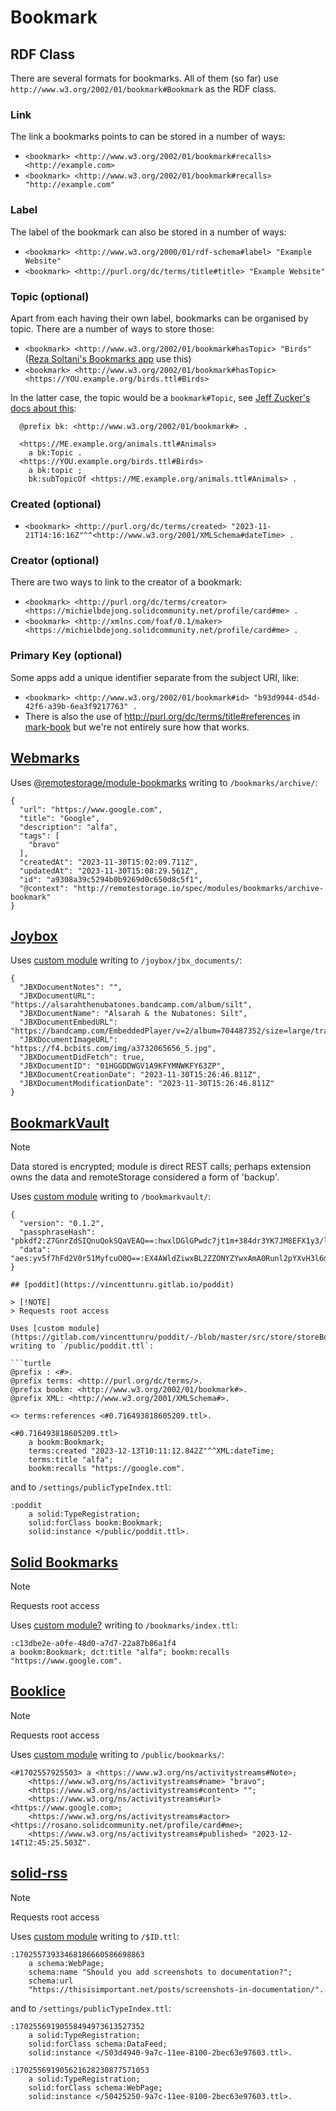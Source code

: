# Bookmark

## RDF Class
There are several formats for bookmarks. All of them (so far) use `http://www.w3.org/2002/01/bookmark#Bookmark` as the RDF class.

### Link
The link a bookmarks points to can be stored in a number of ways:
* `<bookmark> <http://www.w3.org/2002/01/bookmark#recalls> <http://example.com>`
* `<bookmark> <http://www.w3.org/2002/01/bookmark#recalls> "http://example.com"`

### Label
The label of the bookmark can also be stored in a number of ways:
* `<bookmark> <http://www.w3.org/2000/01/rdf-schema#label> "Example Website"`
* `<bookmark> <http://purl.org/dc/terms/title#title> "Example Website"`

### Topic (optional)
Apart from each having their own label, bookmarks can be organised by topic. There are a number of ways to store those:
* `<bookmark> <http://www.w3.org/2002/01/bookmark#hasTopic> "Birds"` ([Reza Soltani's Bookmarks app](https://github.com/soltanireza65/soukai-solid-app) use this)
* `<bookmark> <http://www.w3.org/2002/01/bookmark#hasTopic> <https://YOU.example.org/birds.ttl#Birds>`

In the latter case, the topic would be a `bookmark#Topic`, see [Jeff Zucker's docs about this](https://github.com/jeff-zucker/linked-bookmarks/blob/4fe5331084c8230a9d8477ad3388316151c6891d/README.md?plain=1#L10-L18):
```
  @prefix bk: <http://www.w3.org/2002/01/bookmark#> .

  <https://ME.example.org/animals.ttl#Animals>
    a bk:Topic .
  <https://YOU.example.org/birds.ttl#Birds>
    a bk:topic ;
    bk:subTopicOf <https://ME.example.org/animals.ttl#Animals> .
```
### Created (optional)
* `<bookmark> <http://purl.org/dc/terms/created> "2023-11-21T14:16:16Z"^^<http://www.w3.org/2001/XMLSchema#dateTime> .`

### Creator (optional)
There are two ways to link to the creator of a bookmark:
* `<bookmark> <http://purl.org/dc/terms/creator> <https://michielbdejong.solidcommunity.net/profile/card#me> .`
* `<bookmark> <http://xmlns.com/foaf/0.1/maker> <https://michielbdejong.solidcommunity.net/profile/card#me> .`

### Primary Key (optional)
Some apps add a unique identifier separate from the subject URI, like:
* `<bookmark> <http://www.w3.org/2002/01/bookmark#id> "b93d9944-d54d-42f6-a39b-6ea3f9217763" .`
* There is also the use of <http://purl.org/dc/terms/title#references> in [mark-book](https://github.com/mark-book/markbook/blob/123fadd211d9a42c43e2d9a5e7eeba81bb6b3fd6/bin/reddit.js#L32) but we're not entirely sure how that works.

## [Webmarks](https://webmarks.5apps.com)

Uses [@remotestorage/module-bookmarks](https://www.npmjs.com/package/@remotestorage/module-bookmarks) writing to `/bookmarks/archive/`:

```
{
  "url": "https://www.google.com",
  "title": "Google",
  "description": "alfa",
  "tags": [
    "bravo"
  ],
  "createdAt": "2023-11-30T15:02:09.711Z",
  "updatedAt": "2023-11-30T15:08:29.561Z",
  "id": "a9308a39c5294b0b9269d0c650d8c5f1",
  "@context": "http://remotestorage.io/spec/modules/bookmarks/archive-bookmark"
}
```

## [Joybox](https://joybox.rosano.ca)

Uses [custom module](https://github.com/rosano/joybox/blob/master/os-app/_shared/JBXDocument/main.js) writing to `/joybox/jbx_documents/`:

```
{
  "JBXDocumentNotes": "",
  "JBXDocumentURL": "https://alsarahthenubatones.bandcamp.com/album/silt",
  "JBXDocumentName": "Alsarah & the Nubatones: Silt",
  "JBXDocumentEmbedURL": "https://bandcamp.com/EmbeddedPlayer/v=2/album=704487352/size=large/tracklist=false/artwork=small/",
  "JBXDocumentImageURL": "https://f4.bcbits.com/img/a3732065656_5.jpg",
  "JBXDocumentDidFetch": true,
  "JBXDocumentID": "01HGGDDWGV1A9KFYMNWKFY63ZP",
  "JBXDocumentCreationDate": "2023-11-30T15:26:46.811Z",
  "JBXDocumentModificationDate": "2023-11-30T15:26:46.811Z"
}
```

## [BookmarkVault](https://chromewebstore.google.com/detail/bookmarkvault/fhgbcoincldpdmelkhhanmdlfgafmnma)

> [!NOTE]  
> Data stored is encrypted; module is direct REST calls; perhaps extension owns the data and remoteStorage considered a form of 'backup'.

Uses [custom module](https://gitlab.com/zookatron/bookmarkvault/-/blob/master/src/background/remotestorage.ts) writing to `/bookmarkvault/`:

```
{
  "version": "0.1.2",
  "passphraseHash": "pbkdf2:Z7GnrZdSIQnuQokSQaVEAQ==:hwxlDGlGPwdc7jt1m+384dr3YK7JM8EFX1y3/lblqR4=",
  "data": "aes:yv5f7hFd2V0r51MyfcuO0Q==:EX4AWldZiwxBL2ZZONYZYwxAmA0Runl2pYXvH3l6m64wJrPiiM9oZp1F24njtBZ5A6TOk1iBhcIvyp2RsOSWoOMJ5oryjPG6fJfjxnzwr3atNRxUoQYOlU2cxaVlqSDgFc3oxSTz2beIyhCI5pCknL3vlEwdjpSIgKejlsNVo6+G6tKJKV2cbZ9IXy32bumfHBX6j/i6xHQpa7/NhxXbxA=="
}

## [poddit](https://vincenttunru.gitlab.io/poddit)

> [!NOTE]  
> Requests root access

Uses [custom module](https://gitlab.com/vincenttunru/poddit/-/blob/master/src/store/storeBookmark.ts) writing to `/public/poddit.ttl`:

```turtle
@prefix : <#>.
@prefix terms: <http://purl.org/dc/terms/>.
@prefix bookm: <http://www.w3.org/2002/01/bookmark#>.
@prefix XML: <http://www.w3.org/2001/XMLSchema#>.

<> terms:references <#0.716493818605209.ttl>.

<#0.716493818605209.ttl>
    a bookm:Bookmark;
    terms:created "2023-12-13T10:11:12.842Z"^^XML:dateTime;
    terms:title "alfa";
    bookm:recalls "https://google.com".
```

and to `/settings/publicTypeIndex.ttl`:

```turtle
:poddit
    a solid:TypeRegistration;
    solid:forClass bookm:Bookmark;
    solid:instance </public/poddit.ttl>.
```

## [Solid Bookmarks](https://bookmarks.pondersource.net)

> [!NOTE]  
> Requests root access

Uses [custom module?](https://github.com/pondersource/solidBookmarker/blob/main/src/utils/index.ts) writing to `/bookmarks/index.ttl`:

```turtle
:c13dbe2e-a0fe-48d0-a7d7-22a87b86a1f4
a bookm:Bookmark; dct:title "alfa"; bookm:recalls "https://www.google.com".
```

## [Booklice](https://scenaristeur.github.io/booklice/)

> [!NOTE]  
> Requests root access

Uses [custom module](https://github.com/scenaristeur/booklice/blob/main/src/store/modules/solid.js) writing to `/public/bookmarks/`:

```turtle
<#1702557925503> a <https://www.w3.org/ns/activitystreams#Note>;
    <https://www.w3.org/ns/activitystreams#name> "bravo";
    <https://www.w3.org/ns/activitystreams#content> "";
    <https://www.w3.org/ns/activitystreams#url> <https://www.google.com>;
    <https://www.w3.org/ns/activitystreams#actor> <https://rosano.solidcommunity.net/profile/card#me>;
    <https://www.w3.org/ns/activitystreams#published> "2023-12-14T12:45:25.503Z".
```

## [solid-rss](https://rrustom.github.io/solid-rss/)

> [!NOTE]  
> Requests root access

Uses [custom module](https://github.com/RRustom/solid-rss/blob/main/src/helpers/addArticle.js) writing to `/$ID.ttl`:

```turtle
:17025573933468186660586698863
    a schema:WebPage;
    schema:name "Should you add screenshots to documentation?";
    schema:url
    "https://thisisimportant.net/posts/screenshots-in-documentation/".
```

and to `/settings/publicTypeIndex.ttl`:

```turtle
:17025569190558494973613527352
    a solid:TypeRegistration;
    solid:forClass schema:DataFeed;
    solid:instance </503d4940-9a7c-11ee-8100-2bec63e97603.ttl>.
    
:170255691905621628230877571053
    a solid:TypeRegistration;
    solid:forClass schema:WebPage;
    solid:instance </50425250-9a7c-11ee-8100-2bec63e97603.ttl>.
```
